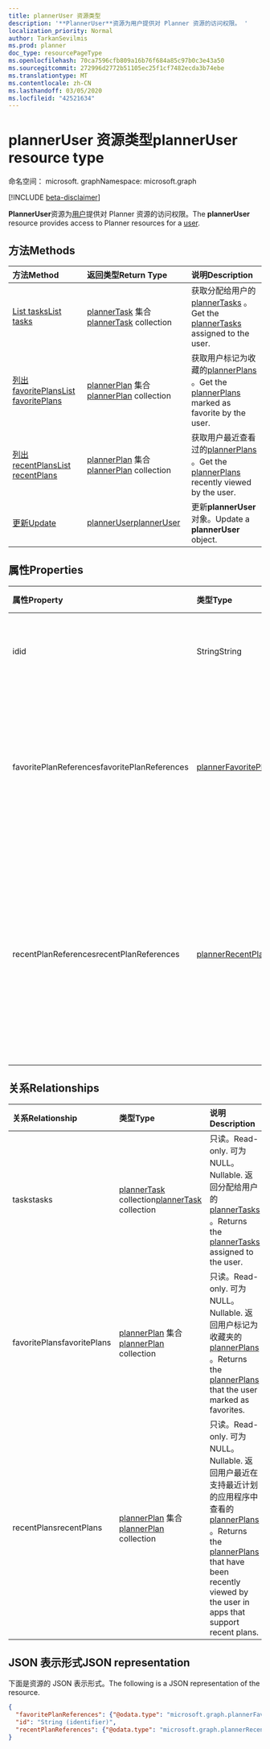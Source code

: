 ```yaml
---
title: plannerUser 资源类型
description: '**PlannerUser**资源为用户提供对 Planner 资源的访问权限。 '
localization_priority: Normal
author: TarkanSevilmis
ms.prod: planner
doc_type: resourcePageType
ms.openlocfilehash: 70ca7596cfb809a16b76f684a85c97b0c3e43a50
ms.sourcegitcommit: 272996d2772b51105ec25f1cf7482ecda3b74ebe
ms.translationtype: MT
ms.contentlocale: zh-CN
ms.lasthandoff: 03/05/2020
ms.locfileid: "42521634"
---
```

# <a name="planneruser-resource-type"></a><span data-ttu-id="045d7-103">plannerUser 资源类型</span><span class="sxs-lookup"><span data-stu-id="045d7-103">plannerUser resource type</span></span>

<span data-ttu-id="045d7-104">命名空间： microsoft. graph</span><span class="sxs-lookup"><span data-stu-id="045d7-104">Namespace: microsoft.graph</span></span>

[!INCLUDE [beta-disclaimer](../../includes/beta-disclaimer.md)]

<span data-ttu-id="045d7-105">**PlannerUser**资源为[用户](user.md)提供对 Planner 资源的访问权限。</span><span class="sxs-lookup"><span data-stu-id="045d7-105">The **plannerUser** resource provides access to Planner resources for a [user](user.md).</span></span> 


## <a name="methods"></a><span data-ttu-id="045d7-106">方法</span><span class="sxs-lookup"><span data-stu-id="045d7-106">Methods</span></span>

| <span data-ttu-id="045d7-107">方法</span><span class="sxs-lookup"><span data-stu-id="045d7-107">Method</span></span>           | <span data-ttu-id="045d7-108">返回类型</span><span class="sxs-lookup"><span data-stu-id="045d7-108">Return Type</span></span>    |<span data-ttu-id="045d7-109">说明</span><span class="sxs-lookup"><span data-stu-id="045d7-109">Description</span></span>|
|:---------------|:--------|:----------|
|[<span data-ttu-id="045d7-110">List tasks</span><span class="sxs-lookup"><span data-stu-id="045d7-110">List tasks</span></span>](../api/planneruser-list-tasks.md) |<span data-ttu-id="045d7-111">[plannerTask](plannertask.md) 集合</span><span class="sxs-lookup"><span data-stu-id="045d7-111">[plannerTask](plannertask.md) collection</span></span>| <span data-ttu-id="045d7-112">获取分配给用户的[plannerTasks](plannertask.md) 。</span><span class="sxs-lookup"><span data-stu-id="045d7-112">Get the [plannerTasks](plannertask.md) assigned to the user.</span></span>|
|[<span data-ttu-id="045d7-113">列出 favoritePlans</span><span class="sxs-lookup"><span data-stu-id="045d7-113">List favoritePlans</span></span>](../api/planneruser-list-favoriteplans.md) |<span data-ttu-id="045d7-114">[plannerPlan](plannerplan.md) 集合</span><span class="sxs-lookup"><span data-stu-id="045d7-114">[plannerPlan](plannerplan.md) collection</span></span>| <span data-ttu-id="045d7-115">获取用户标记为收藏的[plannerPlans](plannerplan.md) 。</span><span class="sxs-lookup"><span data-stu-id="045d7-115">Get the [plannerPlans](plannerplan.md) marked as favorite by the user.</span></span>|
|[<span data-ttu-id="045d7-116">列出 recentPlans</span><span class="sxs-lookup"><span data-stu-id="045d7-116">List recentPlans</span></span>](../api/planneruser-list-recentplans.md) |<span data-ttu-id="045d7-117">[plannerPlan](plannerplan.md) 集合</span><span class="sxs-lookup"><span data-stu-id="045d7-117">[plannerPlan](plannerplan.md) collection</span></span>| <span data-ttu-id="045d7-118">获取用户最近查看过的[plannerPlans](plannerplan.md) 。</span><span class="sxs-lookup"><span data-stu-id="045d7-118">Get the [plannerPlans](plannerplan.md) recently viewed by the user.</span></span>|
|[<span data-ttu-id="045d7-119">更新</span><span class="sxs-lookup"><span data-stu-id="045d7-119">Update</span></span>](../api/planneruser-update.md) | [<span data-ttu-id="045d7-120">plannerUser</span><span class="sxs-lookup"><span data-stu-id="045d7-120">plannerUser</span></span>](planneruser.md)| <span data-ttu-id="045d7-121">更新**plannerUser**对象。</span><span class="sxs-lookup"><span data-stu-id="045d7-121">Update a **plannerUser** object.</span></span> |


## <a name="properties"></a><span data-ttu-id="045d7-122">属性</span><span class="sxs-lookup"><span data-stu-id="045d7-122">Properties</span></span>
| <span data-ttu-id="045d7-123">属性</span><span class="sxs-lookup"><span data-stu-id="045d7-123">Property</span></span>     | <span data-ttu-id="045d7-124">类型</span><span class="sxs-lookup"><span data-stu-id="045d7-124">Type</span></span>   |<span data-ttu-id="045d7-125">说明</span><span class="sxs-lookup"><span data-stu-id="045d7-125">Description</span></span>|
|:---------------|:--------|:----------|
|<span data-ttu-id="045d7-126">id</span><span class="sxs-lookup"><span data-stu-id="045d7-126">id</span></span>|<span data-ttu-id="045d7-127">String</span><span class="sxs-lookup"><span data-stu-id="045d7-127">String</span></span>| <span data-ttu-id="045d7-128">只读。</span><span class="sxs-lookup"><span data-stu-id="045d7-128">Read-only.</span></span> <span data-ttu-id="045d7-129">PlannerUser 的标识符</span><span class="sxs-lookup"><span data-stu-id="045d7-129">Identifier of the plannerUser</span></span>|
|<span data-ttu-id="045d7-130">favoritePlanReferences</span><span class="sxs-lookup"><span data-stu-id="045d7-130">favoritePlanReferences</span></span>|[<span data-ttu-id="045d7-131">plannerFavoritePlanReferenceCollection</span><span class="sxs-lookup"><span data-stu-id="045d7-131">plannerFavoritePlanReferenceCollection</span></span>](plannerfavoriteplanreferencecollection.md)| <span data-ttu-id="045d7-132">包含对用户已标记为收藏夹的计划引用的集合。</span><span class="sxs-lookup"><span data-stu-id="045d7-132">A collection containing the references to the plans that the user has marked as favorites.</span></span>|
|<span data-ttu-id="045d7-133">recentPlanReferences</span><span class="sxs-lookup"><span data-stu-id="045d7-133">recentPlanReferences</span></span>|[<span data-ttu-id="045d7-134">plannerRecentPlanReferenceCollection</span><span class="sxs-lookup"><span data-stu-id="045d7-134">plannerRecentPlanReferenceCollection</span></span>](plannerrecentplanreferencecollection.md)| <span data-ttu-id="045d7-135">包含对计划的引用的集合，该用户最近在支持最近计划的应用程序中查看了这些计划。</span><span class="sxs-lookup"><span data-stu-id="045d7-135">A collection containing references to the plans that were viewed recently by the user in apps that support recent plans.</span></span>|

## <a name="relationships"></a><span data-ttu-id="045d7-136">关系</span><span class="sxs-lookup"><span data-stu-id="045d7-136">Relationships</span></span>
| <span data-ttu-id="045d7-137">关系</span><span class="sxs-lookup"><span data-stu-id="045d7-137">Relationship</span></span> | <span data-ttu-id="045d7-138">类型</span><span class="sxs-lookup"><span data-stu-id="045d7-138">Type</span></span>   |<span data-ttu-id="045d7-139">说明</span><span class="sxs-lookup"><span data-stu-id="045d7-139">Description</span></span>|
|:---------------|:--------|:----------|
|<span data-ttu-id="045d7-140">tasks</span><span class="sxs-lookup"><span data-stu-id="045d7-140">tasks</span></span>|<span data-ttu-id="045d7-141">[plannerTask](plannertask.md) collection</span><span class="sxs-lookup"><span data-stu-id="045d7-141">[plannerTask](plannertask.md) collection</span></span>| <span data-ttu-id="045d7-142">只读。</span><span class="sxs-lookup"><span data-stu-id="045d7-142">Read-only.</span></span> <span data-ttu-id="045d7-143">可为 NULL。</span><span class="sxs-lookup"><span data-stu-id="045d7-143">Nullable.</span></span> <span data-ttu-id="045d7-144">返回分配给用户的[plannerTasks](plannertask.md) 。</span><span class="sxs-lookup"><span data-stu-id="045d7-144">Returns the [plannerTasks](plannertask.md) assigned to the user.</span></span>|
|<span data-ttu-id="045d7-145">favoritePlans</span><span class="sxs-lookup"><span data-stu-id="045d7-145">favoritePlans</span></span>|<span data-ttu-id="045d7-146">[plannerPlan](plannerplan.md) 集合</span><span class="sxs-lookup"><span data-stu-id="045d7-146">[plannerPlan](plannerplan.md) collection</span></span>| <span data-ttu-id="045d7-147">只读。</span><span class="sxs-lookup"><span data-stu-id="045d7-147">Read-only.</span></span> <span data-ttu-id="045d7-148">可为 NULL。</span><span class="sxs-lookup"><span data-stu-id="045d7-148">Nullable.</span></span> <span data-ttu-id="045d7-149">返回用户标记为收藏夹的[plannerPlans](plannerplan.md) 。</span><span class="sxs-lookup"><span data-stu-id="045d7-149">Returns the [plannerPlans](plannerplan.md) that the user marked as favorites.</span></span>|
|<span data-ttu-id="045d7-150">recentPlans</span><span class="sxs-lookup"><span data-stu-id="045d7-150">recentPlans</span></span>|<span data-ttu-id="045d7-151">[plannerPlan](plannerplan.md) 集合</span><span class="sxs-lookup"><span data-stu-id="045d7-151">[plannerPlan](plannerplan.md) collection</span></span>| <span data-ttu-id="045d7-152">只读。</span><span class="sxs-lookup"><span data-stu-id="045d7-152">Read-only.</span></span> <span data-ttu-id="045d7-153">可为 NULL。</span><span class="sxs-lookup"><span data-stu-id="045d7-153">Nullable.</span></span> <span data-ttu-id="045d7-154">返回用户最近在支持最近计划的应用程序中查看的[plannerPlans](plannerplan.md) 。</span><span class="sxs-lookup"><span data-stu-id="045d7-154">Returns the [plannerPlans](plannerplan.md) that have been recently viewed by the user in apps that support recent plans.</span></span> |

## <a name="json-representation"></a><span data-ttu-id="045d7-155">JSON 表示形式</span><span class="sxs-lookup"><span data-stu-id="045d7-155">JSON representation</span></span>
<span data-ttu-id="045d7-156">下面是资源的 JSON 表示形式。</span><span class="sxs-lookup"><span data-stu-id="045d7-156">The following is a JSON representation of the resource.</span></span>

<!-- {
  "blockType": "resource",
  "optionalProperties": [

  ],
  "keyProperty": "id",
  "baseType":"microsoft.graph.entity",  
  "@odata.type": "microsoft.graph.plannerUser"
}-->

```json
{
  "favoritePlanReferences": {"@odata.type": "microsoft.graph.plannerFavoritePlanReferenceCollection"},
  "id": "String (identifier)",
  "recentPlanReferences": {"@odata.type": "microsoft.graph.plannerRecentPlanReferenceCollection"}
}

```

<!-- uuid: 8fcb5dbc-d5aa-4681-8e31-b001d5168d79
2015-10-25 14:57:30 UTC -->
<!--
{
  "type": "#page.annotation",
  "description": "plannerUser resource",
  "keywords": "",
  "section": "documentation",
  "tocPath": "",
  "suppressions": []
}
-->
